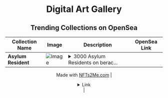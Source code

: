 <div align="center">

# Digital Art Gallery

## Trending Collections on OpenSea

| Collection Name                       | Image                                                                                     | Description                       | OpenSea Link                                                                                          |
|---------------------------------------|-------------------------------------------------------------------------------------------|-----------------------------------|--------------------------------------------------------------------------------------------------------|
| **Asylum Resident** | ![Image](https://i.seadn.io/s/raw/files/762405d91025d13f59776919f71951ed.jpg?w=500&auto=format?w=200&auto=format) | <details><summary>3000 Asylum Residents on berac...</summary>3000 Asylum Residents on berachain

Made with [NFTs2Me.com](https://nfts2me.com/)</details> | <details><summary>Link</summary>[Asylum Resident](https://opensea.io/collection/asylum-resident)</details> |

</div>